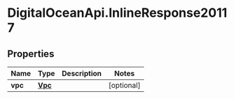 # DigitalOceanApi.InlineResponse20117

## Properties
Name | Type | Description | Notes
------------ | ------------- | ------------- | -------------
**vpc** | [**Vpc**](Vpc.md) |  | [optional] 
